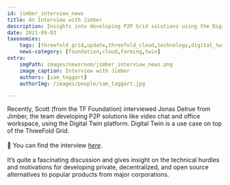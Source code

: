 ```yaml
---
id: jimber_interview_news
title: An Interview with Jimber
description: Insights into developing P2P Grid solutions using the Digital Twin platform.
date: 2021-09-03
taxonomies:
    tags: [threefold_grid,update,threefold_cloud,technology,digital_twin]
    news-category: [foundation,cloud,farming,twin]
extra:
    imgPath: images/newsroom/jimber_interview_news.png
    image_caption: Interview with Jimber
    authors: [sam_taggart]
    authorImg: /images/people/sam_taggart.jpg

---
```


Recently, Scott (from the TF Foundation) interviewed Jonas Delrue from Jimber, the team developing P2P solutions like video chat and office workspace, using the Digital Twin platform. Digital Twin is a use case on top of the ThreeFold Grid.
<br/>
<br/>
💬 You can find the interview *[here](https://threefold.io/blog/post/interview_with_jimber/)*.
<br/>
<br/>
It’s quite a fascinating discussion and gives insight on the technical hurdles and motivations for developing private, decentralized, and open source alternatives to popular products from major corporations.